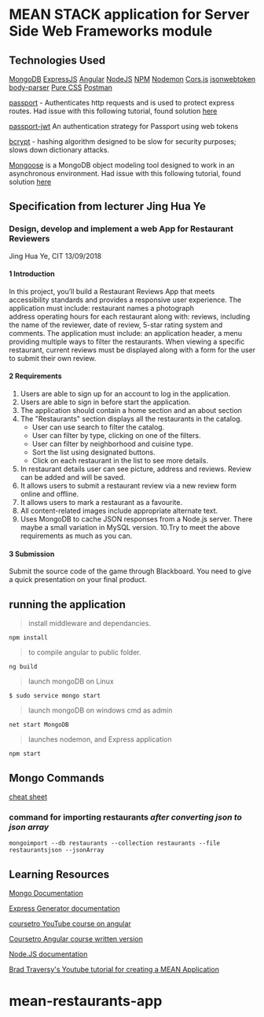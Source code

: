 # MEAN STACK application for Server Side Web Frameworks module

## Technologies Used

[MongoDB](https://www.mongodb.com/)
[ExpressJS](https://expressjs.com/)
[Angular](https://angular.io/)
[NodeJS](https://nodejs.org/en/)
[NPM](https://www.npmjs.com/)
[Nodemon](https://nodemon.io/)
[Cors.js](https://github.com/expressjs/cors)
[jsonwebtoken](https://www.jsonwebtoken.io/)
[body-parser](https://www.npmjs.com/package/body-parser)
[Pure CSS](https://purecss.io/)
[Postman](https://www.getpostman.com/)

[passport](http://www.passportjs.org/) - Authenticates http requests and is used to protect express routes. Had issue with this following tutorial, found solution [here](https://stackoverflow.com/questions/50317738/fromauthheaderasbearertoken-is-not-working-in-node)

[passport-jwt](https://www.js.com/package/passport-jwt) An authentication strategy for Passport using web tokens

[bcrypt](https://www.npmjs.com/package/bcrypt) - hashing algorithm designed to be slow for security purposes; slows down dictionary attacks.

[Mongoose](https://www.npmjs.com/package/mongoose) is a MongoDB object modeling tool designed to work in an asynchronous environment. Had issue with this following tutorial, found solution [here](https://stackoverflow.com/questions/50448272/avoid-current-url-string-parser-is-deprecated-warning-by-setting-usenewurlpars)

## Specification from lecturer Jing Hua Ye

### Design, develop and implement a web App for Restaurant Reviewers

Jing Hua Ye, CIT 13/09/2018

#### 1 Introduction

In this project, you’ll build a Restaurant Reviews App that meets accessibility standards and provides
a responsive user experience. The application must include:
restaurant names
a photograph  
 address
operating hours for each restaurant along with:
reviews, including the name of the reviewer,
date of review,
5-star rating system and comments.
The application must include:
an application header,
a menu providing multiple ways to filter the restaurants.
When viewing a specific restaurant,
current reviews must be displayed along with a form for the user to submit their own review.

#### 2 Requirements

1. Users are able to sign up for an account to log in the application.
2. Users are able to sign in before start the application.
3. The application should contain a home section and an about section
4. The "Restaurants" section displays all the restaurants in the catalog.
   - User can use search to filter the catalog.
   - User can filter by type, clicking on one of the filters.
   - User can filter by neighborhood and cuisine type.
   - Sort the list using designated buttons.
   - Click on each restaurant in the list to see more details.
5. In restaurant details user can see picture, address and reviews. Review can be added and will be
   saved.
6. It allows users to submit a restaurant review via a new review form online and offline.
7. It allows users to mark a restaurant as a favourite.
8. All content-related images include appropriate alternate text.
9. Uses MongoDB to cache JSON responses from a Node.js server. There maybe a small variation in
   MySQL version.
   10.Try to meet the above requirements as much as you can.

#### 3 Submission

Submit the source code of the game through Blackboard. You need to give a quick presentation on your
final product.

## running the application

> install middleware and dependancies.

```
npm install
```

> to compile angular to public folder.

```
ng build
```

> launch mongoDB on Linux

```
$ sudo service mongo start
```

> launch mongoDB on windows cmd as admin

```
net start MongoDB
```

> launches nodemon, and Express application

```
npm start
```

## Mongo Commands

[cheat sheet](https://blog.codecentric.de/files/2012/12/MongoDB-CheatSheet-v1_0.pdf)

### command for importing restaurants _after converting json to json array_

```
mongoimport --db restaurants --collection restaurants --file restaurantsjson --jsonArray
```

## Learning Resources

[Mongo Documentation](https://docs.mongodb.com/manual/)

[Express Generator documentation](https://expressjs.com/en/starter/generator.html)

[coursetro YouTube course on angular](https://www.youtube.com/watch?v=z4JUm0Bq9AM)

[Coursetro Angular course written version](https://coursetro.com/posts/code/154/Angular-6-Tutorial---Learn-Angular-6-in-this-Crash-Course)

[Node.JS documentation](https://nodejs.org/en/docs/)

[Brad Traversy's Youtube tutorial for creating a MEAN Application](https://www.youtube.com/watch?v=DQ9pZ2NKXRo)

# mean-restaurants-app
